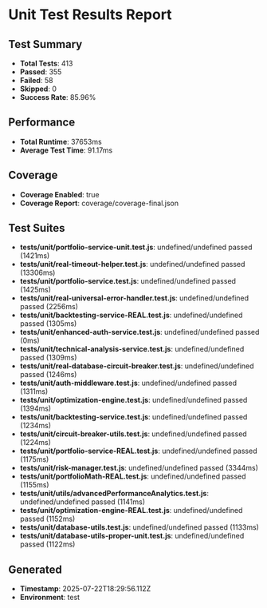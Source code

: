 # Unit Test Results Report

## Test Summary
- **Total Tests**: 413
- **Passed**: 355
- **Failed**: 58
- **Skipped**: 0
- **Success Rate**: 85.96%

## Performance
- **Total Runtime**: 37653ms
- **Average Test Time**: 91.17ms

## Coverage
- **Coverage Enabled**: true
- **Coverage Report**: coverage/coverage-final.json

## Test Suites
- **tests/unit/portfolio-service-unit.test.js**: undefined/undefined passed (1421ms)
- **tests/unit/real-timeout-helper.test.js**: undefined/undefined passed (13306ms)
- **tests/unit/portfolio-service.test.js**: undefined/undefined passed (1425ms)
- **tests/unit/real-universal-error-handler.test.js**: undefined/undefined passed (2256ms)
- **tests/unit/backtesting-service-REAL.test.js**: undefined/undefined passed (1305ms)
- **tests/unit/enhanced-auth-service.test.js**: undefined/undefined passed (0ms)
- **tests/unit/technical-analysis-service.test.js**: undefined/undefined passed (1309ms)
- **tests/unit/real-database-circuit-breaker.test.js**: undefined/undefined passed (1246ms)
- **tests/unit/auth-middleware.test.js**: undefined/undefined passed (1311ms)
- **tests/unit/optimization-engine.test.js**: undefined/undefined passed (1394ms)
- **tests/unit/backtesting-service.test.js**: undefined/undefined passed (1234ms)
- **tests/unit/circuit-breaker-utils.test.js**: undefined/undefined passed (1224ms)
- **tests/unit/portfolio-service-REAL.test.js**: undefined/undefined passed (1175ms)
- **tests/unit/risk-manager.test.js**: undefined/undefined passed (3344ms)
- **tests/unit/portfolioMath-REAL.test.js**: undefined/undefined passed (1155ms)
- **tests/unit/utils/advancedPerformanceAnalytics.test.js**: undefined/undefined passed (1141ms)
- **tests/unit/optimization-engine-REAL.test.js**: undefined/undefined passed (1152ms)
- **tests/unit/database-utils.test.js**: undefined/undefined passed (1133ms)
- **tests/unit/database-utils-proper-unit.test.js**: undefined/undefined passed (1122ms)

## Generated
- **Timestamp**: 2025-07-22T18:29:56.112Z
- **Environment**: test
